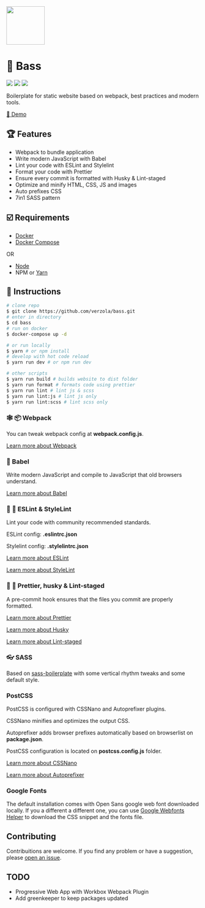<img width="100" src="https://raw.githubusercontent.com/verzola/bass/master/src/img/bass.png">

# :musical_score: Bass
![](https://travis-ci.org/verzola/bass.svg?branch=master)
![](https://david-dm.org/verzola/bass/status.svg)
![](https://david-dm.org/verzola/bass/dev-status.svg)

Boilerplate for static website based on webpack, best practices and modern tools.

[:rocket: Demo](https://bass-demo.netlify.com/)

## :trophy: Features

- Webpack to bundle application
- Write modern JavaScript with Babel
- Lint your code with ESLint and Stylelint
- Format your code with Prettier
- Ensure every commit is formatted with Husky & Lint-staged
- Optimize and minify HTML, CSS, JS and images
- Auto prefixes CSS
- 7in1 SASS pattern

## :ballot_box_with_check: Requirements

- [Docker](https://docs.docker.com/install/)
- [Docker Compose](https://docs.docker.com/compose/install/)

OR

- [Node](https://nodejs.org/en/download/)
- NPM or [Yarn](https://yarnpkg.com/en/docs/install)


## :scroll: Instructions

```sh
# clone repo
$ git clone https://github.com/verzola/bass.git
# enter in directory
$ cd bass
# run on docker
$ docker-compose up -d

# or run locally
$ yarn # or npm install
# develop with hot code reload
$ yarn run dev # or npm run dev

# other scripts
$ yarn run build # builds website to dist folder
$ yarn run format # formats code using prettier
$ yarn run lint # lint js & scss
$ yarn run lint:js # lint js only
$ yarn run lint:scss # lint scss only
```

### :spider_web: :package: Webpack

You can tweak webpack config at **webpack.config.js**.

[Learn more about Webpack](http://webpack.js.org/)

### :tropical_fish: Babel

Write modern JavaScript and compile to JavaScript that old browsers understand.

[Learn more about Babel](https://babeljs.io/)

### :no_entry_sign: :hankey: ESLint & StyleLint

Lint your code with community recommended standards.

ESLint config: **.eslintrc.json**

Stylelint config: **.stylelintrc.json**

[Learn more about ESLint](https://eslint.org/)

[Learn more about StyleLint](https://stylelint.io/)

### :no_entry_sign: :hankey: Prettier, husky & Lint-staged

A pre-commit hook ensures that the files you commit are properly formatted.

[Learn more about Prettier](https://prettier.io/)

[Learn more about Husky](https://github.com/typicode/husky)

[Learn more about Lint-staged](https://github.com/okonet/lint-staged)

### :eyeglasses: SASS

Based on [sass-boilerplate](https://github.com/HugoGiraudel/sass-boilerplate) with some vertical rhythm tweaks and some default style.

### PostCSS

PostCSS is configured with CSSNano and Autoprefixer plugins.

CSSNano minifies and optimizes the output CSS.

Autoprefixer adds browser prefixes automatically based on browserlist on **package.json**.

PostCSS configuration is located on **postcss.config.js** folder.

[Learn more about CSSNano](https://cssnano.co/)

[Learn more about Autoprefixer](https://autoprefixer.github.io/)

### Google Fonts
The default installation comes with Open Sans google web font downloaded locally.
If you a different a different one, you can use [Google Webfonts Helper](https://google-webfonts-helper.herokuapp.com/fonts) to download the CSS snippet and the fonts file.

## Contributing
Contribuitions are welcome. If you find any problem or have a suggestion, please [open an issue](https://github.com/verzola/bass/issues/new).

## TODO
- Progressive Web App with Workbox Webpack Plugin
- Add greenkeeper to keep packages updated
